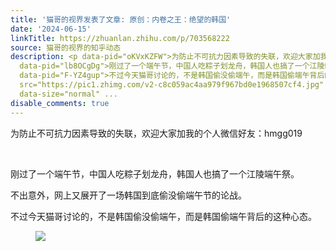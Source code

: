 ```yaml
---
title: '猫哥的视界发表了文章: 原创：内卷之王：绝望的韩国'
date: '2024-06-15'
linkTitle: https://zhuanlan.zhihu.com/p/703568222
source: 猫哥的视界的知乎动态
description: <p data-pid="oKVxKZFW">为防止不可抗力因素导致的失联，欢迎大家加我的个人微信好友：hmgg019</p><p class="ztext-empty-paragraph"><br></p><p
  data-pid="lb8OCgDg">刚过了一个端午节，中国人吃粽子划龙舟，韩国人也搞了一个江陵端午祭。</p><p data-pid="uwH973G7">不出意外，网上又展开了一场韩国到底偷没偷端午节的论战。</p><p
  data-pid="F-YZ4gup">不过今天猫哥讨论的，不是韩国偷没偷端午，而是韩国偷端午背后的这种心态。</p><figure data-size="normal"><img
  src="https://pic1.zhimg.com/v2-c8c059ac4aa979f967bd0e1968507cf4.jpg" data-caption=""
  data-size="normal" ...
disable_comments: true
---
```

<p data-pid="oKVxKZFW">为防止不可抗力因素导致的失联，欢迎大家加我的个人微信好友：hmgg019</p><p class="ztext-empty-paragraph"><br></p><p data-pid="lb8OCgDg">刚过了一个端午节，中国人吃粽子划龙舟，韩国人也搞了一个江陵端午祭。</p><p data-pid="uwH973G7">不出意外，网上又展开了一场韩国到底偷没偷端午节的论战。</p><p data-pid="F-YZ4gup">不过今天猫哥讨论的，不是韩国偷没偷端午，而是韩国偷端午背后的这种心态。</p><figure data-size="normal"><img src="https://pic1.zhimg.com/v2-c8c059ac4aa979f967bd0e1968507cf4.jpg" data-caption="" data-size="normal" ...
